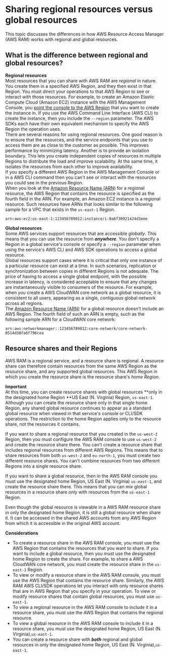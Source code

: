 # Sharing regional resources versus global resources<a name="working-with-regional-vs-global"></a>

This topic discusses the differences in how AWS Resource Access Manager \(AWS RAM\) works with regional and global resources\.

## What is the difference between regional and global resources?<a name="regional-resources"></a>

**Regional resources**  
Most resources that you can share with AWS RAM are *regional* in nature\. You create them in a specified AWS Region, and they then exist in that Region\. You must direct your operations to that AWS Region to see or interact with those resources\. For example, to create an Amazon Elastic Compute Cloud \(Amazon EC2\) instance with the AWS Management Console, you [point the console to the AWS Region](https://docs.aws.amazon.com/awsconsolehelpdocs/latest/gsg/select-region.html) that you want to create the instance in\. If you use the AWS Command Line Interface \(AWS CLI\) to create the instance, then you include the `--region` parameter\. The AWS SDKs each have their own equivalent mechanism to specify the AWS Region the operation uses\.  
There are several reasons for using regional resources\. One good reason is to ensure that the resources, and the service endpoints that you use to access them are as close to the customer as possible\. This improves performance by minimizing latency\. Another is to provide an isolation boundary\. This lets you create independent copies of resources in multiple Regions to distribute the load and improve scalability\. At the same time, it isolates the resources from each other to improve availability\.  
If you specify a different AWS Region in the AWS Management Console or in a AWS CLI command then you can't see or interact with the resources you could see in the previous Region\.  
When you look at the [Amazon Resource Name \(ARN\)](https://docs.aws.amazon.com/general/latest/gr/aws-arns-and-namespaces.html) for a regional resource, the AWS Region that contains the resource is specified as the fourth field in the ARN\. For example, an Amazon EC2 instance is a regional resource\. Such resources have ARNs that looks similar to the following sample for a VPC that exists in the `us-east-1` Region\.  

```
arn:aws:ec2:us-east-1:123456789012:instance/i-0a6f30921424d3eee
```

**Global resources**  
Some AWS services support resources that are accessible *globally*\. This means that you can use the resource from ***anywhere***\. You don't specify a Region in a global service's console or specify a `--region` parameter when using the service's AWS CLI and AWS SDK operations to access a global resource\.  
Global resources support cases where it is critical that only one instance of a particular resource can exist at a time\. In such scenarios, replication or synchronization between copies in different Regions is not adequate\. The price of having to access a single global endpoint, with the possible increase in latency, is considered acceptable to ensure that any changes are instantaneously visible to consumers of the resource\. For example, when you create a AWS CloudWAN core network as a global resource, it is consistent to all users, appearing as a single, contiguous global network across all regions\.  
The [Amazon Resource Name \(ARN\)](https://docs.aws.amazon.com/general/latest/gr/aws-arns-and-namespaces.html) for a global resource doesn't include an AWS Region\. The fourth field of such an ARN is empty, such as the following sample ARN for a CloudWAN core network:  

```
arn:aws:networkmanager::123456789012:core-network/core-network-0514d38fa6f796cea
```

## Resource shares and their Regions<a name="shares-with-regional-only"></a>

AWS RAM is a regional service, and a resource share is regional\. A resource share can therefore contain resources from the same AWS Region as the resource share, and any supported global resources\. This AWS Region in which you create the resource share is the resource share's *home Region*\.

**Important**  
At this time, you can create resource shares with global resources **only in the designated home Region **US East \(N\. Virginia\) Region, `us-east-1`\. Although you can create the resource share only in that single home Region, any shared global resource continues to appear as a standard global resource when viewed in that service's console or CLI/SDK operations\. The restriction to the home Region applies only to the resource share, not the resources it contains\.

If you want to share a regional resource that you created in the `us-west-2` Region, then you must configure the AWS RAM console to use `us-west-2` and create the resource share there\. You can't create a resource share that includes regional resources from different AWS Regions\. This means that to share resources from both `us-west-2` and `eu-north-1`, you must create two different resource shares\. You can't combine resources from two different Regions into a single resource share\.

If you want to share a global resource, then in the AWS RAM console you must use the designated home Region, US East \(N\. Virginia\) `us-east-1`, and create the resource share there\. This means that you can mix global resources in a resource share only with resources from the `us-east-1` Region\.

Even though the global resource is viewable in a AWS RAM resource share in only the designated home Region, it is still a global resource when share it\. It can be accessed in the shared AWS accounts from any AWS Region from which it is accessible in the original AWS account\.

**Considerations**
+ To create a resource share in the AWS RAM console, you must use the AWS Region that contains the resources that you want to share\. If you want to include a global resource, then you must use the designated home Region to create the share\. For example, to share a AWS CloudWAN core network, you must create the resource share in the `us-east-1` Region\.
+ To view or modify a resource share in the AWS RAM console, you must use the AWS Region that contains the resource share\. Similarly, the AWS RAM AWS CLI/SDK operations let you interact with only resource shares that are in AWS Region that you specify in your operation\. To view or modify resource shares that contain global resources, you must use `us-east-1`\.
+ To view a regional resource in the AWS RAM console to include it in a resource share, you must use the AWS Region that contains the regional resource\.
+ To view a global resource in the AWS RAM console to include it in a resource share, you must use the designated home Region, US East \(N\. Virginia\),`us-east-1`\.
+ You can create a resource share with ***both*** regional and global resources in only the designated home Region, US East \(N\. Virginia\),`us-east-1`\. 